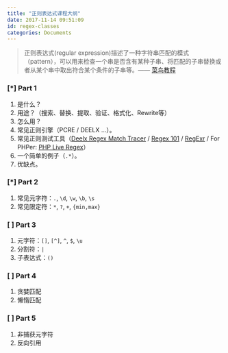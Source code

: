```yaml
---
title: "正则表达式课程大纲"
date: 2017-11-14 09:51:09
id: regex-classes
categories: Documents
---
```


> 正则表达式(regular expression)描述了一种字符串匹配的模式（pattern），可以用来检查一个串是否含有某种子串、将匹配的子串替换或者从某个串中取出符合某个条件的子串等。—— [菜鸟教程](http://www.runoob.com/regexp/regexp-syntax.html)

### [*] Part 1

1.  是什么？
2.  用途？（搜索、替换、提取、验证、格式化、Rewrite等）
3.  怎么用？
4.  常见正则引擎（PCRE / DEELX ...）。
5.  常见正则测试工具（[Deelx Regex Match Tracer](http://www.regexlab.com/zh/mtracer/) / [Regex 101](https://regex101.com/) / [RegExr](https://regexr.com/) / For PHPer: [PHP Live Regex](http://www.phpliveregex.com/)）
6.  一个简单的例子（`.*`）。
7.  优缺点。

### [*] Part 2

1.  常见元字符：`.`, `\d`, `\w`, `\b`, `\s`
2.  常见限定符：`*`, `?`, `+`, `{min,max}`

### [ ] Part 3

1.  元字符：`[]`, `[^]`, `^`, `$`, `\u`
2.  分割符：`|`
3.  子表达式：`()`

### [ ] Part 4

1.  贪婪匹配
2.  懒惰匹配

### [ ] Part 5

1.  非捕获元字符
2.  反向引用